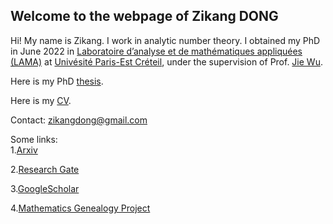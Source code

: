 ## Welcome to the webpage of Zikang DONG


Hi! My name is Zikang. I work in analytic number theory. I obtained my PhD in June 2022 in [Laboratoire d’analyse et de mathématiques appliquées (LAMA)](https://lama.u-pem.fr/) at [Univésité Paris-Est Créteil](https://www.u-pec.fr/), under the supervision of Prof. [Jie Wu](https://lama.u-pem.fr/membres/wu.jie).

Here is my PhD [thesis](https://www.theses.fr/s211943).

Here is my [CV](https://github.com/zikangdong/zikangdong.github.io/blob/gh-pages/CV-en.pdf).

Contact: zikangdong@gmail.com


Some links:  
1.[Arxiv](https://arxiv.org/search/?query=zikang+dong&searchtype=all&abstracts=show&order=-announced_date_first&size=50)  

2.[Research Gate](https://www.researchgate.net/profile/Dong-Zikang)  

3.[GoogleScholar](https://scholar.google.com/citations?hl=zh-CN&user=HSSpfrEAAAAJ)

4.[Mathematics Genealogy Project](https://www.mathgenealogy.org/id.php?id=294426)




